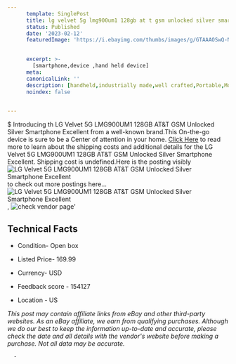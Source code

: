 ```yaml
---
      template: SinglePost
      title: lg velvet 5g lmg900um1 128gb at t gsm unlocked silver smartphone excellent
      status: Published
      date: '2023-02-12'
      featuredImage: 'https://i.ebayimg.com/thumbs/images/g/GTAAAOSwQ-NgHEkY/s-l225.jpg'
       

      excerpt: >-
        [smartphone,device ,hand held device]
      meta:
      canonicalLink: ''
      description: [handheld,industrially made,well crafted,Portable,Mobile,Compact,Convenient,Lightweight,Maneuverable,Man-portable,Miniature,Carriable,Hand-held,Light,Holdable,Transportable,Mobile device,Pocket-sized,On-the-go,Wireless,Cordless,Compact size,Convenient size, smartphone,device ,hand held device]
      noindex: false
      

---
```

$
      Introducing th LG Velvet 5G LMG900UM1 128GB AT&T GSM Unlocked Silver Smartphone Excellent from a well-known brand.This On-the-go device  is sure to be a Center of attention  in your home. [Click Here](https://www.ebay.com/itm/385029901063?hash=item59a5920b07%3Ag%3AGTAAAOSwQ-NgHEkY&mkevt=1&mkcid=1&mkrid=711-53200-19255-0&campid=%253CePNCampaignId%253E&customid=%253CreferenceId%253E&toolid=10049) to read more to learn about the shipping costs and additional details for the LG Velvet 5G LMG900UM1 128GB AT&T GSM Unlocked Silver Smartphone Excellent. Shipping cost is undefined.Here is the posting visibly ![LG Velvet 5G LMG900UM1 128GB AT&T GSM Unlocked Silver Smartphone Excellent](https://i.ebayimg.com/thumbs/images/g/GTAAAOSwQ-NgHEkY/s-l225.jpg) to check out more postings here... ![LG Velvet 5G LMG900UM1 128GB AT&T GSM Unlocked Silver Smartphone Excellent](https://i.ebayimg.com/images/g/GTAAAOSwQ-NgHEkY/s-l960.jpg), ![check vendor page](https://origin-galleryplus.ebayimg.com/ws/web/385029901063_2_0_1/225x225.jpg,https://origin-galleryplus.ebayimg.com/ws/web/385029901063_3_0_1/225x225.jpg,https://origin-galleryplus.ebayimg.com/ws/web/385029901063_4_0_1/225x225.jpg,https://origin-galleryplus.ebayimg.com/ws/web/385029901063_5_0_1/225x225.jpg)'

      

 ## Technical Facts 



     
      

 - Condition- Open box 


      

 - Listed Price- 169.99 


      

 - Currency- USD 


      

 - Feedback score - 154127 


      

 - Location - US 


      
      

 *_This post may contain affiliate links from eBay and other third-party websites. As an eBay affiliate, we earn from qualifying purchases. Although we do our best to keep the information up-to-date and accurate, please check the date and all details with the vendor's website before making a purchase. Not all data may be accurate._*




      -
